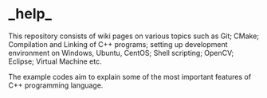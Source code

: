 # \_help\_
This repository consists of wiki pages on various topics such as Git; CMake; Compilation and Linking of C++ programs; setting up development environment on Windows, Ubuntu, CentOS; Shell scripting; OpenCV; Eclipse; Virtual Machine etc.

The example codes aim to explain some of the most important features of C++ programming language.

